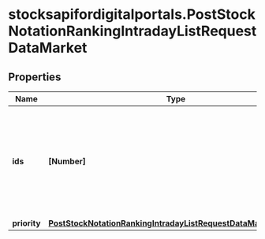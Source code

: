 # stocksapifordigitalportals.PostStockNotationRankingIntradayListRequestDataMarket

## Properties

Name | Type | Description | Notes
------------ | ------------- | ------------- | -------------
**ids** | **[Number]** | List of market identifiers where a stock may be traded. The list restricts the request to only those markets. | [optional] 
**priority** | [**PostStockNotationRankingIntradayListRequestDataMarketPriority**](PostStockNotationRankingIntradayListRequestDataMarketPriority.md) |  | [optional] 


